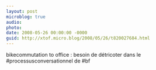 ```yaml
---
layout: post
microblog: true
audio: 
photo: 
date: 2008-05-26 00:00:00 -0000
guid: http://xtof.micro.blog/2008/05/26/t820027684.html
---
```

bikecommutation  to office : besoin de détricoter dans le #processusconversationnel de #bf
